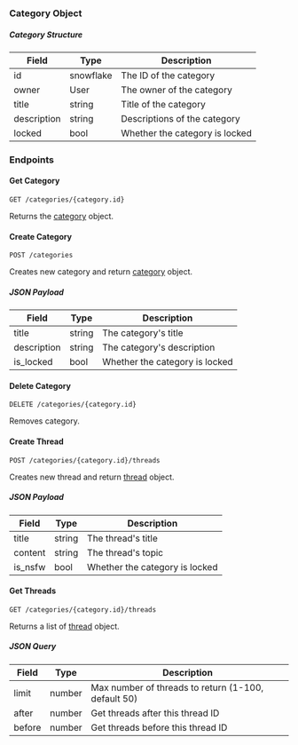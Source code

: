 ### Category Object

##### Category Structure

| Field       | Type      | Description                    |
|-------------|-----------|--------------------------------|
| id          | snowflake | The ID of the category         |
| owner       | User      | The owner of the category      |
| title       | string    | Title of the category          |
| description | string    | Descriptions of the category   |
| locked      | bool      | Whether the category is locked |

### Endpoints

#### Get Category
```http
GET /categories/{category.id}
```
Returns the [category](#category-structure) object.

#### Create Category
```http
POST /categories
```
Creates new category and return [category](#category-structure) object.

##### JSON Payload

| Field       | Type      | Description                    |
|-------------|-----------|--------------------------------|
| title       | string    | The category's title           |
| description | string    | The category's description     |
| is_locked   | bool      | Whether the category is locked |

#### Delete Category
```http
DELETE /categories/{category.id}
```
Removes category.

#### Create Thread
```http
POST /categories/{category.id}/threads
```
Creates new thread and return [thread](./threads.md#thread-structure) object.

##### JSON Payload

| Field   | Type      | Description                    |
|---------|-----------|--------------------------------|
| title   | string    | The thread's title             |
| content | string    | The thread's topic             |
| is_nsfw | bool      | Whether the category is locked |

#### Get Threads
```http
GET /categories/{category.id}/threads
```
Returns a list of [thread](./threads.md#thread-structure) object.

##### JSON Query

| Field  | Type   | Description                                         |
|--------|--------|-----------------------------------------------------|
| limit  | number | Max number of threads to return (1-100, default 50) |
| after  | number | Get threads after this thread ID                    |
| before | number | Get threads before this thread ID                   |